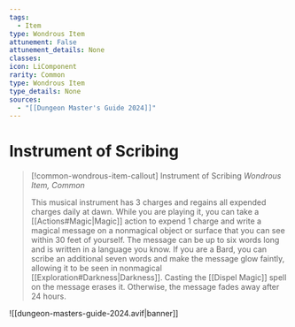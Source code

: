 ```yaml
---
tags:
  - Item
type: Wondrous Item
attunement: False
attunement_details: None
classes:
icon: LiComponent
rarity: Common
type: Wondrous Item
type_details: None
sources: 
  - "[[Dungeon Master's Guide 2024]]"
---
```

# Instrument of Scribing
>[!common-wondrous-item-callout] Instrument of Scribing
>_Wondrous Item, Common_
>
>This musical instrument has 3 charges and regains all expended charges daily at dawn. While you are playing it, you can take a [[Actions#Magic\|Magic]] action to expend 1 charge and write a magical message on a nonmagical object or surface that you can see within 30 feet of yourself. The message can be up to six words long and is written in a language you know. If you are a Bard, you can scribe an additional seven words and make the message glow faintly, allowing it to be seen in nonmagical [[Exploration#Darkness\|Darkness]]. Casting the [[Dispel Magic]] spell on the message erases it. Otherwise, the message fades away after 24 hours.
>


![[dungeon-masters-guide-2024.avif|banner]]